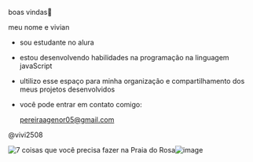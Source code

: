 boas vindas💮

meu nome e vivian

- sou estudante no alura

- estou desenvolvendo habilidades na programação na linguagem javaScript

- ultilizo esse espaço para minha organização e compartilhamento dos meus projetos desenvolvidos

- você pode entrar em contato comigo:

  pereiraagenor05@gmail.com

@vivi2508

  <img src="https://www.fazendadorosa.com.br/templates/yootheme/cache/33/7-coisas-blog-335b9f94.jpeg" alt="7 coisas que você precisa fazer na Praia do Rosa"/>![image](https://github.com/user-attachments/assets/ef53f720-bb9a-491b-bd4e-5fbc02ee0849)
